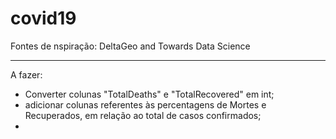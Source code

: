 # covid19

Fontes de nspiração: DeltaGeo and Towards Data Science

---------------------

A fazer:
  - Converter colunas "TotalDeaths" e "TotalRecovered" em int;
  - adicionar colunas referentes às percentagens de Mortes e Recuperados, em relação ao total de casos confirmados;
  - 
